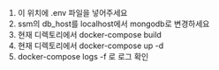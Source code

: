 1. 이 위치에 .env 파일을 넣어주세요
2. ssm의 db_host를 localhost에서 mongodb로 변경하세요
3. 현재 디렉토리에서 docker-compose build
4. 현재 디렉토리에서 docker-compose up -d 
5. docker-compose logs -f 로 로그 확인